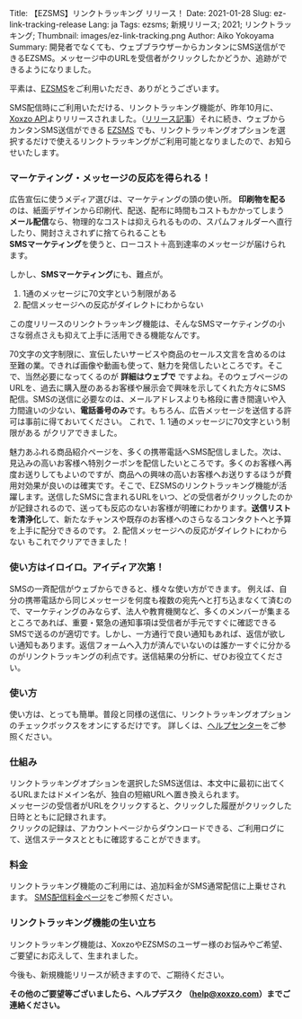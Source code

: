 Title: 【EZSMS】リンクトラッキング リリース！
Date: 2021-01-28
Slug: ez-link-tracking-release
Lang: ja
Tags: ezsms; 新規リリース; 2021; リンクトラッキング;
Thumbnail: images/ez-link-tracking.png
Author: Aiko Yokoyama
Summary: 開発者でなくても、ウェブブラウザーからカンタンにSMS送信ができるEZSMS。メッセージ中のURLを受信者がクリックしたかどうか、追跡ができるようになりました。

平素は、[EZSMS](https://www.ezsms.biz/)をご利用いただき、ありがとうございます。

SMS配信時にご利用いただける、リンクトラッキング機能が、昨年10月に、[Xoxzo API](https://www.xoxzo.com/)よりリリースされました。（[リリース記事](https://blog.xoxzo.com/ja/2020/10/15/link-tracking-release/)）それに続き、ウェブからカンタンSMS送信ができる [EZSMS](https://www.ezsms.biz/) でも、リンクトラッキングオプションを選択するだけで使えるリンクトラッキングがご利用可能となりましたので、お知らせいたします。


### マーケティング・メッセージの反応を得られる！

広告宣伝に使うメディア選びは、マーケティングの頭の使い所。
**印刷物を配る**のは、紙面デザインから印刷代、配送、配布に時間もコストもかかってしまう</br>
**メール配信**なら、物理的なコストは抑えられるものの、スパムフォルダーへ直行したり、開封さえされずに捨てられることも</br>
**SMSマーケティング**を使うと、ローコスト＋高到達率のメッセージが届けられます。

しかし、**SMSマーケティング**にも、難点が。
1. 1通のメッセージに70文字という制限がある
2. 配信メッセージへの反応がダイレクトにわからない

この度リリースのリンクトラッキング機能は、そんなSMSマーケティングの小さな弱点さえも抑えて上手に活用できる機能なんです。

70文字の文字制限に、宣伝したいサービスや商品のセールス文言を含めるのは至難の業。できれば画像や動画も使って、魅力を発信したいところです。そこで、当然必要になってくるのが **詳細はウェブで** ですよね。そのウェブページのURLを、過去に購入歴のあるお客様や展示会で興味を示してくれた方々にSMS配信。SMSの送信に必要なのは、メールアドレスよりも格段に書き間違いや入力間違いの少ない、**電話番号のみ**です。もちろん、広告メッセージを送信する許可は事前に得ておいてください。
これで、1. 1通のメッセージに70文字という制限がある がクリアできました。

魅力あふれる商品紹介ページを、多くの携帯電話へSMS配信しました。次は、見込みの高いお客様へ特別クーポンを配信したいところです。多くのお客様へ再度お送りしてもよいのですが、商品への興味の高いお客様へお送りするほうが費用対効果が良いのは確実です。そこで、EZSMSのリンクトラッキング機能が活躍します。送信したSMSに含まれるURLをいつ、どの受信者がクリックしたのかが記録されるので、送っても反応のないお客様が明確にわかります。**送信リストを清浄化**して、新たなチャンスや既存のお客様へのさらなるコンタクトへと予算を上手に配分できるのです。
2. 配信メッセージへの反応がダイレクトにわからない もこれでクリアできました！

### 使い方はイロイロ。アイディア次第！
SMSの一斉配信がウェブからできると、様々な使い方ができます。
例えば、自分の携帯電話から同じメッセージを何度も複数の宛先へと打ち込まなくて済むので、マーケティングのみならず、法人や教育機関など、多くのメンバーが集まるところであれば、重要・緊急の通知事項は受信者が手元ですぐに確認できるSMSで送るのが適切です。しかし、一方通行で良い通知もあれば、返信が欲しい通知もあります。返信フォームへ入力が済んでいないのは誰かーすぐに分かるのがリンクトラッキングの利点です。送信結果の分析に、ぜひお役立てください。

### 使い方
使い方は、とっても簡単。普段と同様の送信に、リンクトラッキングオプションのチェックボックスをオンにするだけです。
詳しくは、[ヘルプセンター]()をご参照ください。

### 仕組み
リンクトラッキングオプションを選択したSMS送信は、本文中に最初に出てくるURLまたはドメイン名が、独自の短縮URLへ置き換えられます。<br>
メッセージの受信者がURLをクリックすると、クリックした履歴がクリックした日時とともに記録されます。<br>
クリックの記録は、アカウントページからダウンロードできる、ご利用ログにて、送信ステータスとともに確認することができます。

### 料金
リンクトラッキング機能のご利用には、追加料金がSMS通常配信に上乗せされます。
[SMS配信料金ページ](https://www.ezsms.biz/ja/faq/price/)をご参照ください。

### リンクトラッキング機能の生い立ち
リンクトラッキング機能は、XoxzoやEZSMSのユーザー様のお悩みやご希望、ご要望にお応えして、生まれました。

今後も、新規機能リリースが続きますので、ご期待ください。

**その他のご要望等ございましたら、ヘルプデスク （help@xoxzo.com）までご連絡ください。**

